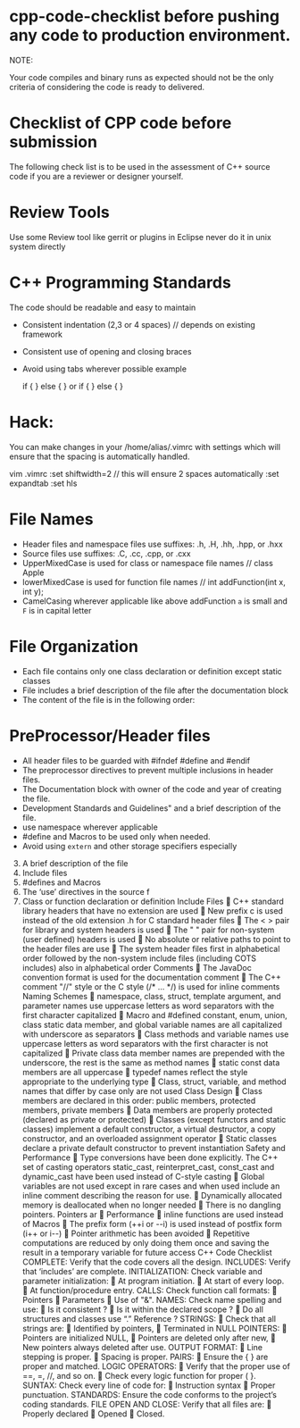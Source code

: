 # cpp-code-checklist before pushing any code to production environment. 

NOTE:

Your code compiles and binary runs as expected should not be the only criteria of considering the code is ready to delivered.

# Checklist of CPP code before submission

The following check list is to be used in the assessment of C++ source code if you are a reviewer or designer yourself.

# Review Tools 
Use some Review tool like gerrit or plugins in Eclipse never do it in unix system directly 

# C++ Programming Standards
 The code should be readable and easy to maintain
 - Consistent indentation (2,3 or 4 spaces) // depends on existing framework 
 - Consistent use of opening and closing braces 
 - Avoid using tabs wherever possible
   example 
   
   if {
   }
   else {
   }
   or 
   if 
   {
   }
   else 
   {
   }

# Hack:
You can make changes in your /home/alias/.vimrc with settings which will ensure that the spacing is automatically handled. 

 vim .vimrc
 :set shiftwidth=2 // this will ensure 2 spaces automatically
 :set expandtab
 :set hls

 # File Names
- Header files and namespace files use suffixes: .h, .H, .hh, .hpp, or .hxx
- Source files use suffixes: .C, .cc, .cpp, or .cxx
- UpperMixedCase is used for class or namespace file names // class Apple
- lowerMixedCase is used for function file names // int addFunction(int x, int y);
- CamelCasing wherever applicable like above addFunction `a` is small and `F` is in capital letter

 # File Organization
 - Each file contains only one class declaration or definition except static classes
 - File includes a brief description of the file after the documentation block
 - The content of the file is in the following order:
 
 # PreProcessor/Header files
 
 - All header files to be guarded with #ifndef #define and #endif 
 - The preprocessor directives to prevent multiple inclusions in header files.
 - The Documentation block with owner of the code and year of creating the file. 
 - Development Standards and Guidelines" and a brief description of the file.
 - use namespace wherever applicable
 - #define and Macros to be used only when needed.
 - Avoid using `extern` and other storage specifiers especially 
 
3. A brief description of the file
4. Include files
5. #defines and Macros
6. The ‘use’ directives in the source f
7. Class or function declaration or definition
 Include Files
 C++ standard library headers that have no extension are used
 New prefix c is used instead of the old extension .h for C standard header files
 The < > pair for library and system headers is used
 The " " pair for non-system (user defined) headers is used
 No absolute or relative paths to point to the header files are use
 The system header files first in alphabetical order followed by the non-system
 include files (including COTS includes) also in alphabetical order
 Comments
 The JavaDoc convention format is used for the documentation comment
 The C++ comment "//" style or the C style (/* ... */) is used for inline comments
 Naming Schemes
 namespace, class, struct, template argument, and parameter names use uppercase
letters as word separators with the first character capitalized
 Macro and #defined constant, enum, union, class static data member, and global variable
names are all capitalized with underscore as separators
 Class methods and variable names use uppercase letters as word separators with the first
character is not capitalized
 Private class data member names are prepended with the underscore, the rest is the same
as method names
 static const data members are all uppercase
 typedef names reflect the style appropriate to the underlying type
 Class, struct, variable, and method names that differ by case only are not used
 Class Design
 Class members are declared in this order: public members, protected members, private
members
 Data members are properly protected (declared as private or protected)
 Classes (except functors and static classes) implement a default constructor, a virtual
destructor, a copy constructor, and an overloaded assignment operator
 Static classes declare a private default constructor to prevent instantiation 
 Safety and Performance
 Type conversions have been done explicitly. The C++ set of casting operators
static_cast, reinterpret_cast, const_cast and dynamic_cast have been used
instead of C-style casting
 Global variables are not used except in rare cases and when used include an inline
comment describing the reason for use.
 Dynamically allocated memory is deallocated when no longer needed
 There is no dangling pointers. Pointers ar
 Performance
 inline functions are used instead of Macros
 The prefix form (++i or --i) is used instead of postfix form (i++ or i--)
 Pointer arithmetic has been avoided
 Repetitive computations are reduced by only doing them once and saving the
result in a temporary variable for future access
C++ Code Checklist
COMPLETE:
 Verify that the code covers all the design.
INCLUDES:
 Verify that ‘includes’ are complete.
INITIALIZATION:
 Check variable and parameter initialization:
 At program initiation.
 At start of every loop.
 At function/procedure entry.
CALLS:
 Check function call formats:
 Pointers
 Parameters
 Use of "&".
NAMES:
 Check name spelling and use:
 Is it consistent ?
 Is it within the declared scope ?
 Do all structures and classes use “.” Reference ?
STRINGS:
 Check that all strings are:
 Identified by pointers,
 Terminated in NULL
 POINTERS:
 Pointers are initialized NULL,
 Pointers are deleted only after new,
 New pointers always deleted after use.
OUTPUT FORMAT:
 Line stepping is proper.
 Spacing is proper.
PAIRS:
 Ensure the { } are proper and matched.
LOGIC OPERATORS:
 Verify that the proper use of ==, =, //, and so on.
 Check every logic function for proper ( }.
SUNTAX:
 Check every line of code for:
 Instruction syntax
 Proper punctuation.
STANDARDS:
 Ensure the code conforms to the project’s coding standards.
FILE OPEN AND CLOSE:
 Verify that all files are:
 Properly declared
 Opened
 Closed.
